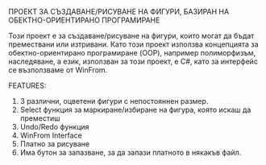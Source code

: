 ПРОЕКТ ЗА СЪЗДАВАНЕ/РИСУВАНЕ НА ФИГУРИ, БАЗИРАН НА ОБЕКТНО-ОРИЕНТИРАНО ПРОГРАМИРАНЕ

Този проект е за създаване/рисуване на фигури, които могат да бъдат премествани или изтривани. Като този проект използва концепцията за обектно-ориентирано програмиране (OOP), например полиморфизъм, наследяване, а език, използван за този проект, е C#, като за интерфейс се възползваме от WinFrom.

FEATURES:
1. 3 различни, оцветени фигури с непостояннен размер.
2. Select функция за маркиране/избиране на фигура, която искаш да преместиш
3. Undo/Redo функция
4. WinFrom Interface
5. Платно за рисуване
6. Има бутон за запазване, за да запази платното в някакъв файл.

